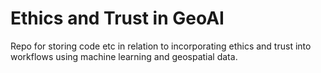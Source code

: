 # Ethics and Trust in GeoAI

Repo for storing code etc in relation to incorporating ethics and trust into workflows using machine learning and geospatial data.
